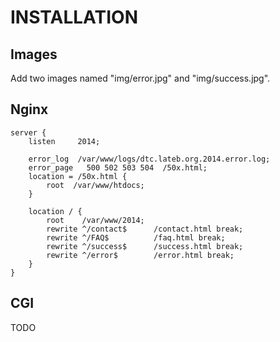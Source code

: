 INSTALLATION
============

Images
------

Add two images named "img/error.jpg" and "img/success.jpg".

Nginx
-----

    server {
    	listen     2014;
    
    	error_log  /var/www/logs/dtc.lateb.org.2014.error.log;
    	error_page   500 502 503 504  /50x.html;
    	location = /50x.html {
    		root  /var/www/htdocs;
    	}
    
    	location / {
    		root    /var/www/2014;
    		rewrite ^/contact$      /contact.html break;
    		rewrite ^/FAQ$          /faq.html break;
    		rewrite ^/success$      /success.html break;
    		rewrite ^/error$        /error.html break;
    	}
    }

CGI
---

TODO
